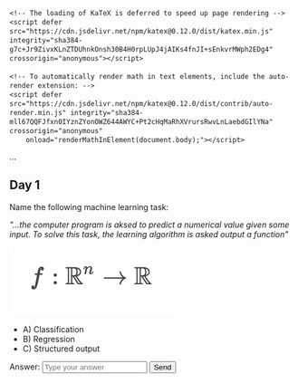 <!DOCTYPE html>
<!-- KaTeX requires the use of the HTML5 doctype. Without it, KaTeX may not render properly -->
<html>
  <head>
    <link rel="stylesheet" href="https://cdn.jsdelivr.net/npm/katex@0.12.0/dist/katex.min.css" integrity="sha384-AfEj0r4/OFrOo5t7NnNe46zW/tFgW6x/bCJG8FqQCEo3+Aro6EYUG4+cU+KJWu/X" crossorigin="anonymous">

    <!-- The loading of KaTeX is deferred to speed up page rendering -->
    <script defer src="https://cdn.jsdelivr.net/npm/katex@0.12.0/dist/katex.min.js" integrity="sha384-g7c+Jr9ZivxKLnZTDUhnkOnsh30B4H0rpLUpJ4jAIKs4fnJI+sEnkvrMWph2EDg4" crossorigin="anonymous"></script>

    <!-- To automatically render math in text elements, include the auto-render extension: -->
    <script defer src="https://cdn.jsdelivr.net/npm/katex@0.12.0/dist/contrib/auto-render.min.js" integrity="sha384-mll67QQFJfxn0IYznZYonOWZ644AWYC+Pt2cHqMaRhXVrursRwvLnLaebdGIlYNa" crossorigin="anonymous"
        onload="renderMathInElement(document.body);"></script>
  </head>
  ...
</html>

## Day 1

Name the following machine learning task:

*"...the computer program is aksed to predict a numerical value given some input. To solve this task, the learning algorithm is asked output a function"*

![day1_function1](images/Day1_Function1.png "Day 1 - Function 1")

<script>
katex.render("\f\mathchoice :: \R^n \to \R", element, {
    throwOnError: false
});
</script>

- A) Classification
- B) Regression
- C) Structured output

Answer: <input type="text" placeholder="Type your answer" id="day1_choice" name="day1_choice"/>
<button type="submit" id="day1_submit" class="button">Send</button> 
<div id="day1_feedback"></div>


<script>
const selectAnswer = (answer, submit_id, choice_id, feedback_id) => {
  const feedback = document.getElementById(feedback_id)
  const choice = document.getElementById(choice_id);
  if (choice.value.toLowerCase() == answer) {
    feedback.innerHTML = "Correct!"
  } else {
    feedback.innerHTML = "Not quite...try again."
  }
}

const days = [[1,"b"]]
for (let i in  days) {
  [id, ans] =  days[i]
  document.getElementById("day" + id + "_submit").addEventListener(("click"), () => {
    selectAnswer(ans, "day" + id + "_submit", "day" + id + "_choice", "day" + id + "_feedback")
  });
 }
</script>
